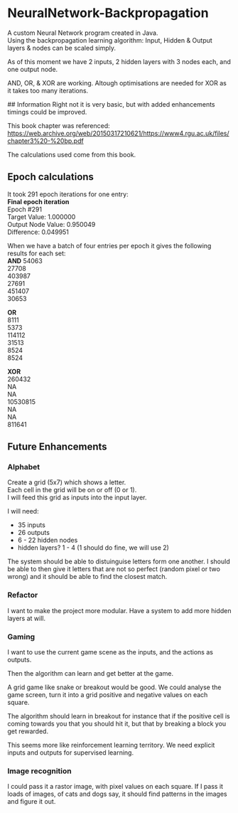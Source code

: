 # NeuralNetwork-Backpropagation
A custom Neural Network program created in Java.  
Using the backpropagation learning algorithm: Input, Hidden & Output layers & nodes can be scaled simply.

As of this moment we have 2 inputs, 2 hidden layers with 3 nodes each, and one output node.

AND, OR, & XOR are working.
Altough optimisations are needed for XOR as it takes too many iterations.

## Information
Right not it is very basic, but with added enhancements timings could be improved.

This book chapter was referenced:  
https://web.archive.org/web/20150317210621/https://www4.rgu.ac.uk/files/chapter3%20-%20bp.pdf

The calculations used come from this book.

## Epoch calculations
It took 291 epoch iterations for one entry:  
**Final epoch iteration**  
Epoch #291  
Target Value:       1.000000  
Output Node Value:  0.950049  
Difference:     0.049951  

When we have a batch of four entries per epoch it gives the following results for each set:  
**AND** 
54063  
27708  
403987   
27691  
451407  
30653  

**OR**  
8111  
5373  
114112  
31513  
8524  
8524  
 
**XOR**  
260432  
NA  
NA  
10530815  
NA  
NA  
811641  

## Future Enhancements
### Alphabet
Create a grid (5x7) which shows a letter.  
Each cell in the grid will be on or off (0 or 1).  
I will feed this grid as inputs into the input layer.  

I will need:  
* 35 inputs
* 26 outputs
* 6 - 22 hidden nodes
* hidden layers? 1 - 4 (1 should do fine, we will use 2)

The system should be able to distuinguise letters form one another.
I should be able to then give it letters that are not so perfect (random pixel or two wrong) and it should be able to find the closest match.

### Refactor
I want to make the project more modular.
Have a system to add more hidden layers at will.

### Gaming
I want to use the current game scene as the inputs,
and the actions as outputs.

Then the algorithm can learn and get better at the game.

A grid game like snake or breakout would be good.
We could analyse the game screen, turn it into a grid positive and negative values on each square.

The algorithm should learn in breakout for instance that if the positive cell is coming towards you that you should hit it, but that by breaking a block you get rewarded.

This seems more like reinforcement learning territory.
We need explicit inputs and outputs for supervised learning.

### Image recognition
I could pass it a rastor image, with pixel values on each square.
If I pass it loads of images, of cats and dogs say, it should find patterns in the images and figure it out.



